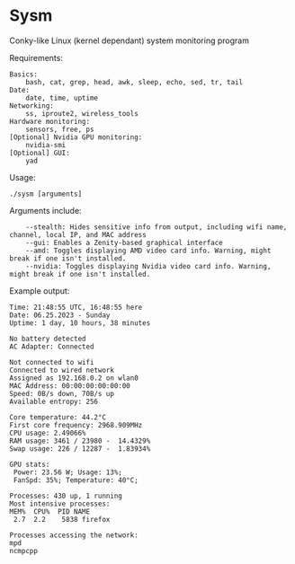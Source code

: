 
# Sysm

Conky-like Linux (kernel dependant) system monitoring program

Requirements:

	Basics:
        bash, cat, grep, head, awk, sleep, echo, sed, tr, tail
	Date:
        date, time, uptime
	Networking:
        ss, iproute2, wireless_tools
	Hardware monitoring:
        sensors, free, ps
	[Optional] Nvidia GPU monitoring:
        nvidia-smi
	[Optional] GUI:
        yad

Usage:

	./sysm [arguments]

Arguments include:

		--stealth: Hides sensitive info from output, including wifi name, channel, local IP, and MAC address
		--gui: Enables a Zenity-based graphical interface
		--amd: Toggles displaying AMD video card info. Warning, might break if one isn't installed.
		--nvidia: Toggles displaying Nvidia video card info. Warning, might break if one isn't installed.

Example output:

```
Time: 21:48:55 UTC, 16:48:55 here
Date: 06.25.2023 - Sunday
Uptime: 1 day, 10 hours, 38 minutes

No battery detected
AC Adapter: Connected

Not connected to wifi
Connected to wired network
Assigned as 192.168.0.2 on wlan0
MAC Address: 00:00:00:00:00:00
Speed: 0B/s down, 70B/s up
Available entropy: 256

Core temperature: 44.2°C
First core frequency: 2968.909MHz
CPU usage: 2.49066%
RAM usage: 3461 / 23980 -  14.4329%
Swap usage: 226 / 12287 -  1.83934%

GPU stats:
 Power: 23.56 W; Usage: 13%;
 FanSpd: 35%; Temperature: 40°C;

Processes: 430 up, 1 running
Most intensive processes:
MEM%  CPU%  PID NAME
 2.7  2.2    5838 firefox

Processes accessing the network:
mpd
ncmpcpp
```
